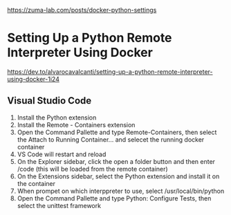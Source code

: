 https://zuma-lab.com/posts/docker-python-settings


# Setting Up a Python Remote Interpreter Using Docker
https://dev.to/alvarocavalcanti/setting-up-a-python-remote-interpreter-using-docker-1i24
## Visual Studio Code
1. Install the Python extension
2. Install the Remote - Containers extension
3. Open the Command Pallette and type Remote-Containers, then select the Attach to Running Container... and selecet the running docker container
4. VS Code will restart and reload
5. On the Explorer sidebar, click the open a folder button and then enter /code (this will be loaded from the remote container)
6. On the Extensions sidebar, select the Python extension and install it on the container
7. When prompet on which interppreter to use, select /usr/local/bin/python
8. Open the Command Pallette and type Python: Configure Tests, then select the unittest framework